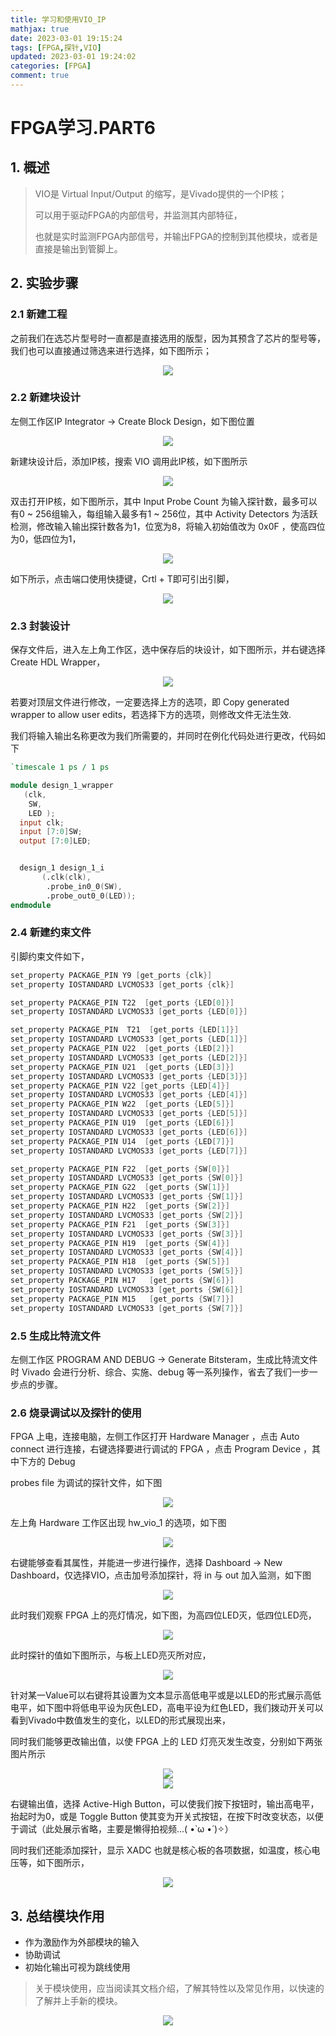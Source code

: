 ```yaml
---
title: 学习和使用VIO_IP
mathjax: true
date: 2023-03-01 19:15:24
tags: [FPGA,探针,VIO]
updated: 2023-03-01 19:24:02
categories: [FPGA]
comment: true
---
```

# FPGA学习.PART6

## 1. 概述

> VIO是 Virtual Input/Output 的缩写，是Vivado提供的一个IP核；
>
> 可以用于驱动FPGA的内部信号，并监测其内部特征，
>
> 也就是实时监测FPGA内部信号，并输出FPGA的控制到其他模块，或者是直接是输出到管脚上。

## 2. 实验步骤

### 2.1 新建工程

之前我们在选芯片型号时一直都是直接选用的版型，因为其预含了芯片的型号等，我们也可以直接通过筛选来进行选择，如下图所示；

<div align = "center"><img src="选择芯片.png"  width=""  height = "" /></div>

### 2.2 新建块设计

左侧工作区IP Integrator -> Create Block Design，如下图位置

<div align = "center"><img src="新建块设计.png"  width=""  height = "" /></div>

新建块设计后，添加IP核，搜索 VIO 调用此IP核，如下图所示

<div align = "center"><img src="调用VIO.png"  width=""  height = "" /></div>

双击打开IP核，如下图所示，其中 Input Probe Count 为输入探针数，最多可以有0 ~ 256组输入，每组输入最多有1 ~ 256位，其中 Activity Detectors 为活跃检测，修改输入输出探针数各为1，位宽为8，将输入初始值改为 0x0F ，使高四位为0，低四位为1，

<div align = "center"><img src="IP核参数.png"  width=""  height = "" /></div>

如下所示，点击端口使用快捷键，Crtl + T即可引出引脚，

<div align = "center"><img src="快捷键.png"  width=""  height = "" /></div>

### 2.3 封装设计

保存文件后，进入左上角工作区，选中保存后的块设计，如下图所示，并右键选择 Create HDL Wrapper，

<div align = "center"><img src="hdl_wrapper.png"  width=""  height = "" /></div>

若要对顶层文件进行修改，一定要选择上方的选项，即 Copy generated wrapper to allow user edits，若选择下方的选项，则修改文件无法生效.

我们将输入输出名称更改为我们所需要的，并同时在例化代码处进行更改，代码如下

```verilog
`timescale 1 ps / 1 ps

module design_1_wrapper
   (clk,
    SW,
    LED );
  input clk;
  input [7:0]SW;
  output [7:0]LED;


  design_1 design_1_i
       (.clk(clk),
        .probe_in0_0(SW),
        .probe_out0_0(LED));
endmodule
```

### 2.4 新建约束文件

引脚约束文件如下，

```verilog
set_property PACKAGE_PIN Y9 [get_ports {clk}]
set_property IOSTANDARD LVCMOS33 [get_ports {clk}]

set_property PACKAGE_PIN T22  [get_ports {LED[0]}]
set_property IOSTANDARD LVCMOS33 [get_ports {LED[0]}]

set_property PACKAGE_PIN  T21  [get_ports {LED[1]}]
set_property IOSTANDARD LVCMOS33 [get_ports {LED[1]}]
set_property PACKAGE_PIN U22  [get_ports {LED[2]}]
set_property IOSTANDARD LVCMOS33 [get_ports {LED[2]}]
set_property PACKAGE_PIN U21  [get_ports {LED[3]}]
set_property IOSTANDARD LVCMOS33 [get_ports {LED[3]}]
set_property PACKAGE_PIN V22 [get_ports {LED[4]}]
set_property IOSTANDARD LVCMOS33 [get_ports {LED[4]}]
set_property PACKAGE_PIN W22  [get_ports {LED[5]}]
set_property IOSTANDARD LVCMOS33 [get_ports {LED[5]}]
set_property PACKAGE_PIN U19  [get_ports {LED[6]}]
set_property IOSTANDARD LVCMOS33 [get_ports {LED[6]}]
set_property PACKAGE_PIN U14  [get_ports {LED[7]}]
set_property IOSTANDARD LVCMOS33 [get_ports {LED[7]}]

set_property PACKAGE_PIN F22  [get_ports {SW[0]}]
set_property IOSTANDARD LVCMOS33 [get_ports {SW[0]}]
set_property PACKAGE_PIN G22  [get_ports {SW[1]}]
set_property IOSTANDARD LVCMOS33 [get_ports {SW[1]}]
set_property PACKAGE_PIN H22  [get_ports {SW[2]}]
set_property IOSTANDARD LVCMOS33 [get_ports {SW[2]}]
set_property PACKAGE_PIN F21  [get_ports {SW[3]}]
set_property IOSTANDARD LVCMOS33 [get_ports {SW[3]}]
set_property PACKAGE_PIN H19  [get_ports {SW[4]}]
set_property IOSTANDARD LVCMOS33 [get_ports {SW[4]}]
set_property PACKAGE_PIN H18  [get_ports {SW[5]}]
set_property IOSTANDARD LVCMOS33 [get_ports {SW[5]}]
set_property PACKAGE_PIN H17   [get_ports {SW[6]}]
set_property IOSTANDARD LVCMOS33 [get_ports {SW[6]}]
set_property PACKAGE_PIN M15   [get_ports {SW[7]}]
set_property IOSTANDARD LVCMOS33 [get_ports {SW[7]}]
```

### 2.5 生成比特流文件

左侧工作区 PROGRAM AND DEBUG -> Generate Bitsteram，生成比特流文件时 Vivado 会进行分析、综合、实施、debug 等一系列操作，省去了我们一步一步点的步骤。

### 2.6 烧录调试以及探针的使用

FPGA 上电，连接电脑，左侧工作区打开 Hardware Manager ，点击 Auto connect 进行连接，右键选择要进行调试的 FPGA ，点击 Program Device ，其中下方的 Debug

 probes file 为调试的探针文件，如下图

<div align = "center"><img src="烧录调试.png"  width=""  height = "" /></div>

左上角 Hardware 工作区出现 hw_vio_1 的选项，如下图

<div align = "center"><img src="调试.png"  width=""  height = "" /></div>

右键能够查看其属性，并能进一步进行操作，选择 Dashboard -> New Dashboard，仅选择VIO，点击加号添加探针，将 in 与 out 加入监测，如下图

<div align = "center"><img src="添加探针.png"  width=""  height = "" /></div>

此时我们观察 FPGA 上的亮灯情况，如下图，为高四位LED灭，低四位LED亮，

<div align = "center"><img src="运行结果.jpg"  width=""  height = "" /></div>

此时探针的值如下图所示，与板上LED亮灭所对应，

<div align = "center"><img src="探针值.png"  width=""  height = "" /></div>

针对某一Value可以右键将其设置为文本显示高低电平或是以LED的形式展示高低电平，如下图中将低电平设为灰色LED，高电平设为红色LED，我们拨动开关可以看到Vivado中数值发生的变化，以LED的形式展现出来，

同时我们能够更改输出值，以使 FPGA 上的 LED 灯亮灭发生改变，分别如下两张图片所示

<div align = "center"><img src="LED显示电平.png"  width=""  height = "" /></div>

<div align = "center"><img src="更改输出值.jpg"  width=""  height = "" /></div>

右键输出值，选择 Active-High Button，可以使我们按下按钮时，输出高电平，抬起时为0，或是 Toggle Button 使其变为开关式按钮，在按下时改变状态，以便于调试（此处展示省略，主要是懒得拍视频…( •̀ ω •́ )✧）

同时我们还能添加探针，显示 XADC 也就是核心板的各项数据，如温度，核心电压等，如下图所示，

<div align = "center"><img src="显示核心板数据.png"  width=""  height = "" /></div>

## 3. 总结模块作用

+ 作为激励作为外部模块的输入
+ 协助调试
+ 初始化输出可视为跳线使用

> 关于模块使用，应当阅读其文档介绍，了解其特性以及常见作用，以快速的了解并上手新的模块。

<div align = "center"><img src="EMT.jpg"  width=""  height = "" /></div>